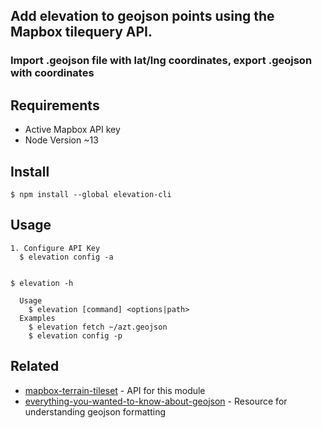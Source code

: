 ## Add elevation to geojson points using the Mapbox tilequery API.

### Import .geojson file with lat/lng coordinates, export .geojson with coordinates

## Requirements
  * Active Mapbox API key
  * Node Version ~13


## Install

```
$ npm install --global elevation-cli
```


## Usage

```
1. Configure API Key
  $ elevation config -a


$ elevation -h

  Usage
    $ elevation [command] <options|path>
  Examples
    $ elevation fetch ~/azt.geojson
    $ elevation config -p
```

## Related

- [mapbox-terrain-tileset](https://docs.mapbox.com/help/troubleshooting/access-elevation-data/) - API for this module
- [everything-you-wanted-to-know-about-geojson](https://macwright.org/2015/03/23/geojson-second-bite.html) - Resource for understanding geojson formatting
